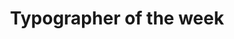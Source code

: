 ---
layout: home
title: "Typographer of the week"
description: |
  These are small assignments we'll do weekly.
details: |

  ## Typographer of the week

  - Person's background 
  - Fonts they designed 
  - Style, purpose of the font 

  ### Typographers 

  - John Baskerville 
  - Claude Garamond 
  - Stanley Morison 
  - Giambattista Bodoni 
  - Paul Renner 
  - Jan Tschichold 
  - Jonathan Hoefler 
  - Carol Twombly 
  - Adrian Frutiger 
  - Erik Spiekermann 
  - Matthew Carter 
  - Max Miedinger 
  - Tobias Frere-Jones

  [This is a good list](https://learning.oreilly.com/library/view/typography-referenced/9781592537020/) of type designers.

---